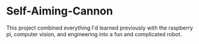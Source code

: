 # Self-Aiming-Cannon
This project combined everything I'd learned previously with the raspberry pi, computer vision, and engineering into a fun and complicated robot. 
